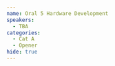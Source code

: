 ```yaml
---
name: Oral 5 Hardware Development
speakers:
  - TBA
categories:
  - Cat A
  - Opener
hide: true
---
```

